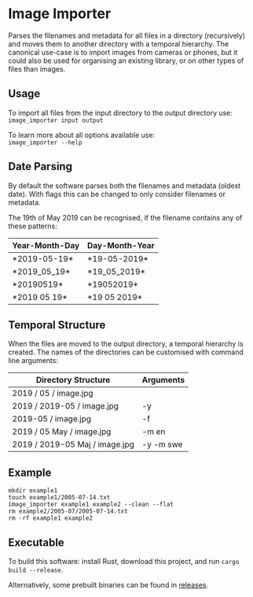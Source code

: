# Image Importer

Parses the filenames and metadata for all files in a directory (recursively) and moves them to another directory with a temporal hierarchy.
The canonical use-case is to import images from cameras or phones, but it could also be used for organising an existing library, or on other types of files than images.


## Usage

To import all files from the input directory to the output directory use:  
```image_importer input output```

To learn more about all options available use:  
```image_importer --help```


## Date Parsing

By default the software parses both the filenames and metadata (oldest date).
With flags this can be changed to only consider filenames or metadata.

The 19th of May 2019 can be recognised, if the filename contains any of these patterns:

| Year-Month-Day | Day-Month-Year |
|----------------|----------------|
| \*2019-05-19\* | \*19-05-2019\* |
| \*2019_05_19\* | \*19_05_2019\* |
|  \*20190519\*  |  \*19052019\*  |
| \*2019 05 19\* | \*19 05 2019\* |


## Temporal Structure

When the files are moved to the output directory, a temporal hierarchy is created.
The names of the directories can be customised with command line arguments:

| Directory Structure | Arguments |
|---|---|
| 2019 / 05 / image.jpg | |
| 2019 / 2019-05 / image.jpg | -y |
| 2019-05 / image.jpg | -f |
| 2019 / 05 May / image.jpg | -m en |
| 2019 / 2019-05 Maj / image.jpg | -y -m swe |


## Example

```{sh}
mkdir example1
touch example1/2005-07-14.txt
image_importer example1 example2 --clean --flat
rm example2/2005-07/2005-07-14.txt
rm -rf example1 example2
```


## Executable

To build this software: install Rust, download this project, and run `cargo build --release`.

Alternatively, some prebuilt binaries can be found in [releases](/releases).
